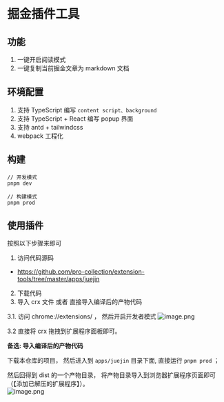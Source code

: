 # 掘金插件工具

## 功能

1. 一键开启阅读模式
2. 一键复制当前掘金文章为 markdown 文档

## 环境配置

1. 支持 TypeScript 编写 `content script、background`
2. 支持 TypeScript + React 编写 popup 界面
3. 支持 antd + tailwindcss
4. webpack 工程化

## 构建

```
// 开发模式
pnpm dev

// 构建模式
pnpm prod
```

## 使用插件

按照以下步骤来即可

1. 访问代码源码

- https://github.com/pro-collection/extension-tools/tree/master/apps/juejin

2. 下载代码
3. 导入 crx 文件 或者 直接导入编译后的产物代码

3.1. 访问 chrome://extensions/ ， 然后开启开发者模式
![image.png](https://p1-juejin.byteimg.com/tos-cn-i-k3u1fbpfcp/072637288fb24101b2379d0fccd046bb~tplv-k3u1fbpfcp-jj-mark:0:0:0:0:q75.image#?w=2928&h=490&s=105918&e=png&b=ffffff)

3.2 直接将 crx 拖拽到扩展程序面板即可。

**备选: 导入编译后的产物代码**

下载本仓库的项目， 然后进入到 `apps/juejin` 目录下面, 直接运行 `pnpm prod` ；

然后回得到 dist 的一个产物目录， 将产物目录导入到浏览器扩展程序页面即可（【添加已解压的扩展程序】）。  
![image.png](https://p1-juejin.byteimg.com/tos-cn-i-k3u1fbpfcp/b68bdb1ddfd64df0bc1955f0dfb42db2~tplv-k3u1fbpfcp-jj-mark:0:0:0:0:q75.image#?w=2936&h=472&s=101093&e=png&b=ffffff)
